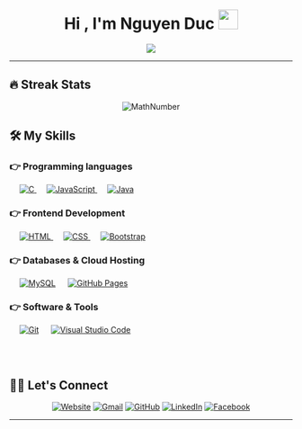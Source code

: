 
<h1 align="center">Hi , I'm Nguyen Duc <img src="https://media.giphy.com/media/hvRJCLFzcasrR4ia7z/giphy.gif" width="35"></h1>
<p align="center">
  <a href="https://github.com/DenverCoder1/readme-typing-svg"><img src="https://readme-typing-svg.herokuapp.com?lines=Software+Engineering;Full+Stack+Web+Developer;Always%20learning%20new%20things&center=true&width=500&height=50"></a>
</p>
<hr/>

## 🔥 Streak Stats
<p align="center"><img src="https://github-readme-streak-stats.herokuapp.com?user=MathNumber&theme=tokyonight" alt="MathNumber"  /></p>

## 🛠️ My Skills

### 👉 Programming languages

<p align="left"> 
  &emsp; 
  <a href="https://www.cprogramming.com/" target="_blank"> 
    <img alt="C" src="https://img.shields.io/badge/C%20-%232370ED.svg?logo=c&logoColor=white">
  </a> 
  &emsp;
  <a href="https://developer.mozilla.org/en-US/docs/Web/JavaScript" target="_blank"> 
     <img alt="JavaScript" src="https://img.shields.io/badge/JavaScript%20-%23F7DF1E.svg?logo=javascript&logoColor=black">
   </a>
  &emsp;
  <a href="https://www.java.com" target="_blank"> 
    <img alt="Java" src="https://img.shields.io/badge/Java-%23007396.svg?logo=java&logoColor=white">
  </a>
</p>

### 👉 Frontend Development
<p align="left"> 
  &emsp; 
  <a href="https://www.w3.org/html/" target="_blank"> 
   <img alt="HTML" src="https://img.shields.io/badge/HTML5%20-%23E34F26.svg?logo=html5&logoColor=white">
  </a>   
  &emsp;
  <a href="https://www.w3schools.com/css/" target="_blank">
    <img alt="CSS" src="https://img.shields.io/badge/CSS%20-%231572B6.svg?logo=css3&logoColor=white">
  </a> 
   &emsp;
  <a href="https://getbootstrap.com" target="_blank"> 
    <img alt="Bootstrap" src="https://img.shields.io/badge/Bootstrap-%23563D7C.svg?style=flat&logo=bootstrap&logoColor=white"/>
  </a>
</p>

### 👉 Databases & Cloud Hosting
<p align="left">
  &emsp;
    <a href="https://www.mysql.com/"><img alt="MySQL" src="https://img.shields.io/badge/MySQL-%2300f.svg?style=flat&llogo=mysql&logoColor=white"></a>
  &emsp;
    <a href="https://www.github.com"><img alt="GitHub Pages" src="https://img.shields.io/badge/GitHub%20Pages-%23327FC7.svg?style=flat&llogo=github&logoColor=white"></a>
 </p>
  
 ### 👉 Software & Tools
 
<p>
  &emsp;
    <a href="#"><img alt="Git" src="https://img.shields.io/badge/Git%20-%23F05033.svg?logo=git&logoColor=white"></a>
  &emsp;
    <a href="#"><img alt="Visual Studio Code" src="https://img.shields.io/badge/Visual%20Studio%20Code-0078d7.svg?logo=visual-studio-code&logoColor=white"></a>
</p>
<br/>
<br/>

## 🙋‍♀️ Let's Connect
<p align="center">
  <a href="https://duc-webs.vercel.app/?fbclid=IwAR2vIF3VyJ_-bqCt6BjtVbSRAci7WBsKrCew8EfdiFjInuRKs6b5yI8m-30"><img src="https://img.icons8.com/bubbles/50/000000/web.png" alt="Website"/></a>
	<a href="mailto:ducpd82@gmail.com"><img src="https://img.icons8.com/bubbles/50/000000/gmail.png" alt="Gmail"/></a>
	<a href="https://github.com/MathNumber"><img src="https://img.icons8.com/bubbles/50/000000/github.png" alt="GitHub"/></a>
	<a href="https://www.linkedin.com/in/nguyen-duc-85a43a278/"><img src="https://img.icons8.com/bubbles/50/000000/linkedin.png" alt="LinkedIn"/></a>
	<a href="https://www.facebook.com/profile.php?id=100009869267684"><img src="https://img.icons8.com/bubbles/50/000000/facebook-new.png" alt="Facebook"/></a>	
</p>

<hr/>











